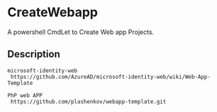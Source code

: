 # CreateWebapp
 A powershell CmdLet to Create Web app Projects.

## Description

```text
microsoft-identity-web
 https://github.com/AzureAD/microsoft-identity-web/wiki/Web-App-Template

PhP web APP
 https://github.com/plashenkov/webapp-template.git
```
